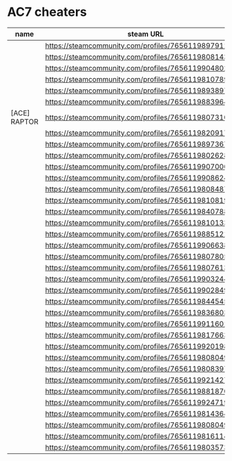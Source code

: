 # AC7 cheaters

| name | steam URL |
| ------ | ------ |
|  | https://steamcommunity.com/profiles/76561198979114041 |
|  | https://steamcommunity.com/profiles/76561198081430238 |
|  | https://steamcommunity.com/profiles/76561199048027117 |
|  | https://steamcommunity.com/profiles/76561198107896591 |
|  | https://steamcommunity.com/profiles/76561198938976695 |
|  | https://steamcommunity.com/profiles/76561198839646162 |
| [ACE] RAPTOR | https://steamcommunity.com/profiles/76561198073103373 |
|  | https://steamcommunity.com/profiles/76561198209173436 |
|  | https://steamcommunity.com/profiles/76561198973679329 |
|  | https://steamcommunity.com/profiles/76561198026289985 |
|  | https://steamcommunity.com/profiles/76561199070000800 |
|  | https://steamcommunity.com/profiles/76561199086244180 |
|  | https://steamcommunity.com/profiles/76561198084874424 |
|  | https://steamcommunity.com/profiles/76561198108197134 |
|  | https://steamcommunity.com/profiles/76561198407886594 |
|  | https://steamcommunity.com/profiles/76561198101337488 |
|  | https://steamcommunity.com/profiles/76561198851216499 |
|  | https://steamcommunity.com/profiles/76561199066388594 |
|  | https://steamcommunity.com/profiles/76561198078057512 |
|  | https://steamcommunity.com/profiles/76561198076137075 |
|  | https://steamcommunity.com/profiles/76561199032447430 |
|  | https://steamcommunity.com/profiles/76561199028490431 |
|  | https://steamcommunity.com/profiles/76561198445457868 |
|  | https://steamcommunity.com/profiles/76561198368034387 |
|  | https://steamcommunity.com/profiles/76561199116012716 |
|  | https://steamcommunity.com/profiles/76561198176636826 |
|  | https://steamcommunity.com/profiles/76561199201981441 |
|  | https://steamcommunity.com/profiles/76561198080498773 |
|  | https://steamcommunity.com/profiles/76561198083979694 |
|  | https://steamcommunity.com/profiles/76561199214277508 |
|  | https://steamcommunity.com/profiles/76561198818703363 |
|  | https://steamcommunity.com/profiles/76561199247196637 |
|  | https://steamcommunity.com/profiles/76561198143645427 |
|  | https://steamcommunity.com/profiles/76561198080498773 |
|  | https://steamcommunity.com/profiles/76561198161141089 |
|  | https://steamcommunity.com/profiles/76561198035733380 |
